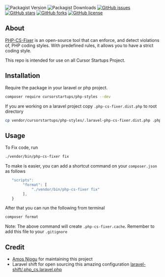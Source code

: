 ![Packagist Version](https://img.shields.io/packagist/v/cursorstartups/php-styles?label=Stable%20Release&style=for-the-badge)
![Packagist Downloads](https://img.shields.io/packagist/dt/cursorstartups/php-styles?style=for-the-badge)
[![GitHub issues](https://img.shields.io/github/issues/CursorStartups/php-styles?style=for-the-badge)](https://github.com/CursorStartups/php-styles/issues)
[![GitHub stars](https://img.shields.io/github/stars/CursorStartups/php-styles?style=for-the-badge)](https://github.com/CursorStartups/php-styles/stargazers)
[![GitHub forks](https://img.shields.io/github/forks/CursorStartups/php-styles?style=for-the-badge)](https://github.com/CursorStartups/php-styles/network)
[![GitHub license](https://img.shields.io/github/license/CursorStartups/php-styles?style=for-the-badge)](https://github.com/CursorStartups/php-styles)


## About

[PHP-CS-Fixer](https://github.com/FriendsOfPHP/PHP-CS-Fixer) is an open-source tool that can enforce, and detect violations of, PHP coding styles. With predefined rules, it allows you to have a strict coding style.

This repo is intended for use on all Cursor Startups Project.

## Installation

Require the package in your laravel or php project.

```bash
composer require cursorstartups/php-styles --dev
```

If you are working on a laravel project copy `.php-cs-fixer.dist.php` to root directory

```bash
cp vendor/cursorstartups/php-styles/.laravel-php-cs-fixer.dist.php .php-cs-fixer.dist.php
```

## Usage

To Fix code, run

```bash
./vendor/bin/php-cs-fixer fix
```

To make is easier, you can add a shortcut command on your `composer.json` as follows

```javascript
   "scripts":
        "format": [
            "./vendor/bin/php-cs-fixer fix"
        ],
   }
```

After that you can run the following from terminal

```bash
composer format
```

Note: The above command will create `.php-cs-fixer.cache`. Remember to add this file to your `.gitignore`

## Credit
- [Amos Njogu](https://github.com/njoguamos) for maintaining this project
- Laravel shift for open sourcing this amazing configuration [laravel-shift/.php_cs.laravel.php](https://gist.github.com/laravel-shift/cab527923ed2a109dda047b97d53c200)
